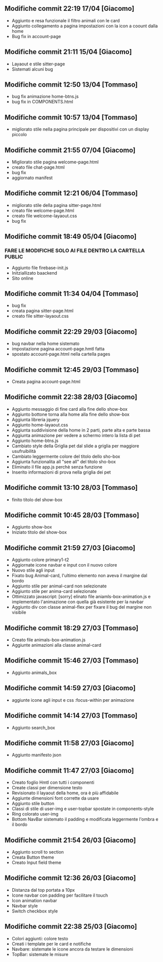 ## Modifiche commit 22:19 17/04 [Giacomo]

- Aggiunto e resa funzionale il filtro animali con le card
- Aggiunto collegamento a pagina impostazioni con la icon a coount dalla home
- Bug fix in account-page

## Modifiche commit 21:11 15/04 [Giacomo]

- Layaout e stile sitter-page
- Sistemati alcuni bug

## Modifiche commit 12:50 13/04 [Tommaso]

- bug fix animazione home-btns.js
- bug fix in COMPONENTS.html

## Modifiche commit 10:57 13/04 [Tommaso]

- migliorato stile nella pagina principale per dispositivi con un display piccolo

## Modifiche commit 21:55 07/04 [Giacomo]

- Migliorato stile pagina welcome-page.html
- creato file chat-page.html
- bug fix
- aggiornato manifest

## Modifiche commit 12:21 06/04 [Tommaso]

- migliorato stile della pagina sitter-page.html
- creato file welcome-page.html
- creato file welcome-layaout.css
- bug fix

## Modifiche commit 18:49 05/04 [Giacomo]

### FARE LE MODIFICHE SOLO AI FILE DENTRO LA CARTELLA PUBLIC

- Aggiunto file firebase-init.js
- Initziallizato baackend
- Sito online

## Modifiche commit 11:34 04/04 [Tommaso]

- bug fix
- creata pagina sitter-page.html
- creato file sitter-layaout.css

## Modifiche commit 22:29 29/03 [Giacomo]

- bug navbar nella home sistemato
- impostazione pagina account-page.hmtl fatta
- spostato account-page.html nella cartella pages

## Modifiche commit 12:45 29/03 [Tommaso]

- Creata pagina account-page.html

## Modifiche commit 22:38 28/03 [Giacomo]

- Aggiunto messaggio di fine card alla fine dello show-box
- Aggiunto bottone torna alla home alla fine dello show-box
- Aggiunta libreria jquery
- Aggiunto home-layaout.css
- Aggiunta suddivisione della home in 2 parti, parte alta e parte bassa
- Aggiunta animazione per vedere a schermo intero la lista di pet
- Aggiunto home-btns.js
- Cambiato style della Griglia pet dal slide a griglia per maggiore usufruibilità
- Cambiato leggermente colore del titolo dello sho-box
- Aggiunta funzionalita all "see all" del titolo sho-box
- Eliminato il file app.js perchè senza funzione
- Inserito informazioni di prova nella griglia dei pet

## Modifiche commit 13:10 28/03 [Tommaso]

- finito titolo del show-box

## Modifiche commit 10:45 28/03 [Tommaso]

- Aggiunto show-box
- Iniziato titolo del show-box

## Modifiche commit 21:59 27/03 [Giacomo]

- Aggiunto colore primary1-t2
- Aggiornate icone navbar e input con il nuovo colore
- Nuovo stile agli input
- Fixato bug Animal-card, l'ultimo elemento non aveva il margine dal bordo
- Aggiunto stile per animal-card non selezionate
- Aggiunto stile per anima-card selezionate
- Ottimizzato javascript: [sorry] elinato file aniamls-box-animation.js e implementato l'animazione con quella già esistente per la navbar
- Aggiunto div con classe animal-flex per fixare il bug del margine non visibile

## Modifiche commit 18:29 27/03 [Tommaso]

- Creato file animals-box-animation.js
- Aggiunte animazioni alla classe animal-card

## Modifiche commit 15:46 27/03 [Tommaso]

- Aggiunto animals_box

## Modifiche commit 14:59 27/03 [Giacomo]

- aggiunte icone agli input e css :focus-within per animazione

## Modifiche commit 14:14 27/03 [Tommaso]

- Aggiunto search_box

## Modifiche commit 11:58 27/03 [Giacomo]

- Aggiunto manifesto json

## Modifiche commit 11:47 27/03 [Giacomo]

- Creato foglio Hmtl con tutti i componenti
- Create classi per dimensione testo
- Revisionato il layaout della home, ora è più affidabile
- Aggiunte dimensioni font corrette da usare
- Aggiunto stile button
- Classi di stile di user-img e user-topbar spostate in components-style
- Ring colorato user-img
- Bottom NavBar sistemato il padding e modificata leggermente l'ombra e il bordo

## Modifiche commit 21:54 26/03 [Giacomo]

- Aggiunto scroll to section
- Creata Button theme
- Creato Input field theme

## Modifiche commit 12:36 26/03 [Giacomo]

- Distanza dal top portata a 10px
- Icone navbar con padding per facilitare il touch
- Icon animation navbar
- Navbar style
- Switch checkbox style

## Modifiche commit 22:38 25/03 [Giacomo]

- Colori aggiunti: colore testo
- Creati i template per le card e notifiche
- Navbare: sistemate le icone ancora da testare le dimensioni
- TopBar: sistemate le misure
